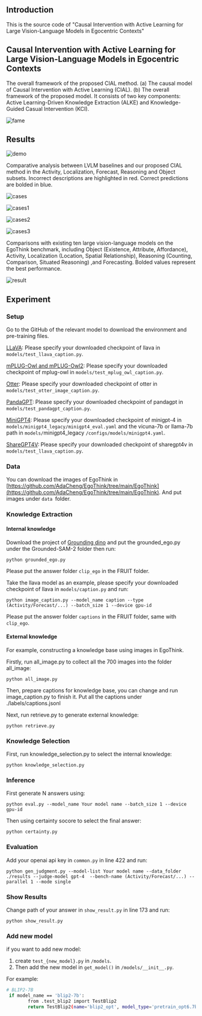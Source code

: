 ## Introduction

This is the source code of "Causal Intervention with Active Learning for Large Vision-Language Models in Egocentric Contexts"

## Causal Intervention with Active Learning for Large Vision-Language Models in Egocentric Contexts

The overall framework of the proposed CIAL method. (a) The causal model of Causal Intervention with Active Learning (CIAL). (b) The overall framework of the proposed model. It consists of two key components: Active Learning-Driven Knowledge Extraction (ALKE) and Knowledge-Guided Casual Intervention (KCI).

![fame](./figs/frame.png)

## Results

![demo](figs/CIALdemo.gif)

Comparative analysis between LVLM baselines and our proposed CIAL method in the Activity, Localization, Forecast, Reasoning and Object subsets. Incorrect descriptions are highlighted in red. Correct predictions are bolded in blue.

![cases](figs/cases.png)

![cases1](figs/cases1.png)

![cases2](figs/cases2.png)

![cases3](figs/cases3.png)

Comparisons with existing ten large vision-language models on the EgoThink benchmark, including Object (Existence, Attribute, Affordance), Activity, Localization (Location, Spatial Relationship), Reasoning (Counting, Comparison, Situated Reasoning) ,and Forecasting. Bolded values represent the best performance.

![result](figs/result.png)

## Experiment

### Setup

Go to the GitHub of the relevant model to download the environment and pre-training files.

[LLaVA](https://github.com/haotian-liu/LLaVA): Please specify your downloaded checkpoint of llava in `models/test_llava_caption.py`.

[mPLUG-Owl and mPLUG-Owl2](https://github.com/X-PLUG/mPLUG-Owl): Please specify your downloaded checkpoint of mplug-owl in `models/test_mplug_owl_caption.py`.

[Otter](https://github.com/Luodian/Otter): Please specify your downloaded checkpoint of otter in `models/test_otter_image_caption.py`.

[PandaGPT](https://github.com/yxuansu/PandaGPT): Please specify your downloaded checkpoint of pandagpt in `models/test_pandagpt_caption.py`.

[MiniGPT4](https://github.com/Vision-CAIR/MiniGPT-4): Please specify your downloaded checkpoint of minigpt-4 in `models/minigpt4_legacy/minigpt4_eval.yaml` and the vicuna-7b or llama-7b path in `models/`minigpt4_legacy `/configs/models/minigpt4.yaml`.

[ShareGPT4V](https://github.com/ShareGPT4Omni/ShareGPT4V): Please specify your downloaded checkpoint of sharegpt4v in `models/test_llava_caption.py`.

### **Data**

You can download the images of EgoThink in [https://github.com/AdaCheng/EgoThink/tree/main/EgoThink](https://github.com/AdaCheng/EgoThink/tree/main/EgoThink). And put images under `data `folder.

### Knowledge Extraction

#### Internal knowledge

Download the project of [Grounding dino](https://github.com/IDEA-Research/Grounded-SAM-2) and put the grounded_ego.py under the Grounded-SAM-2 folder then run:

```
python grounded_ego.py
```

Please put the answer folder `clip_ego` in the FRUIT folder.

Take the llava model as an example, please specify your downloaded checkpoint of llava in `models/caption.py` and run:

```
python image_caption.py --model_name caption --type (Activity/Forecast/...) --batch_size 1 --device gpu-id
```

Please put the answer folder `captions` in the FRUIT folder, same with `clip_ego`.

#### External knowledge

For example, constructing a knowledge base using images in EgoThink.

Firstly, run all_image.py to collect all the 700 images into the folder all_image:

```
python all_image.py
```

Then, prepare captions for knowledge base, you can change and run image_caption.py to finish it. Put all the captions under ./labels/captions.jsonl

Next, run retrieve.py to generate external knowledge:

```
python retrieve.py
```

### Knowledge Selection

First, run knowledge_selection.py to select the internal knowledge:

```
python knowledge_selection.py
```

### Inference

First generate N answers using:

```
python eval.py --model_name Your model name --batch_size 1 --device gpu-id
```

Then using certainty socore to select the final answer: 

```
python certainty.py
```

### Evaluation

Add your openai api key in `common.py` in line 422 and run:

```
python gen_judgment.py --model-list Your model name --data_folder ./results --judge-model gpt-4  --bench-name (Activity/Forecast/...) --parallel 1 --mode single
```

### Show Results

Change path of your answer in `show_result.py` in line 173 and run:

```
python show_result.py
```

### Add new model

if you want to add new model:

1. create `test_{new_model}.py` in `/models`.
2. Then add the new model in `get_model()` in `/models/__init__.py`.

For example:

```sh
# BLIP2-7B
 if model_name == 'blip2-7b':
        from .test_blip2 import TestBlip2
        return TestBlip2(name='blip2_opt', model_type='pretrain_opt6.7b', config_path='/models/blip_configs/blip2_pretrain_opt6.7b.yaml', device=device)
```
